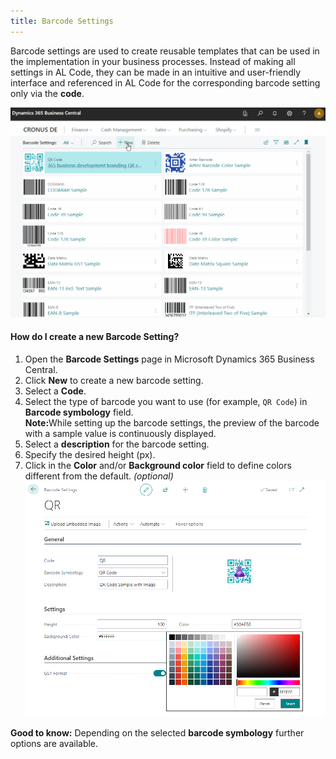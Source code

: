 ```yaml
---
title: Barcode Settings
---
```

Barcode settings are used to create reusable templates that can be used in the implementation in your business processes. Instead of making all settings in AL Code, they can be made in an intuitive and user-friendly interface and referenced in AL Code for the corresponding barcode setting only via the **code**.

![Barcode Settings](/assets/images/365-business-barcode/barcode-settings.en-US.gif)

#### How do I create a new Barcode Setting?

 1. Open the **Barcode Settings** page in Microsoft Dynamics 365 Business Central.
 2. Click **New** to create a new barcode setting.
 3. Select a **Code**. 
 4. Select the type of barcode you want to use (for example, `QR Code`) in **Barcode symbology** field.
    <div class="alert alert-info">
    <i class="fa-duotone fa-thin fa-lightbulb fa-lg" style="--fa-secondary-color: #00b7c3; --fa-primary-color: #111111;"></i> <strong>Note:</strong>While setting up the barcode settings, the preview of the barcode with a sample value is continuously displayed.
    </div>
 5. Select a **description** for the barcode setting.
 6. Specify the desired height (px).
 7. Click in the **Color** and/or **Background color** field to define colors different from the default. _(optional)_<br>![Color Picker](/assets/images/365-business-barcode/5c299f7b1b93a3b1b6c71d46c162491a9264e72fb4d66f9e435a182684624243.png)

<div class="alert alert-notice">
    <i class="fa-light fa-hand-point-up fa-lg" style="--fa-secondary-color: #FF0000; --fa-primary-color: #111111; --fa-secondary-opacity: 0.7"></i> <strong>Good to know:</strong> Depending on the selected <b>barcode symbology</b> further options are available.
</div>